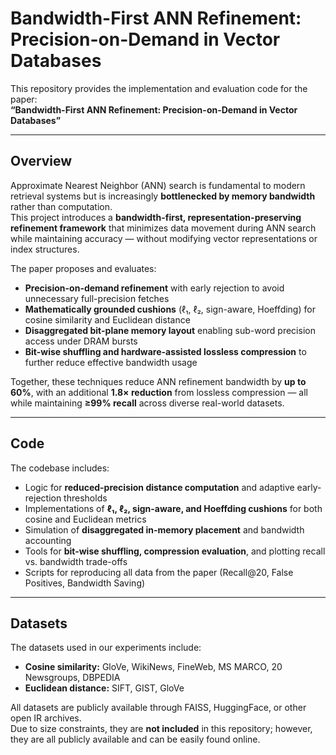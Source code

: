 # Bandwidth-First ANN Refinement: Precision-on-Demand in Vector Databases

This repository provides the implementation and evaluation code for the paper:  
**“Bandwidth-First ANN Refinement: Precision-on-Demand in Vector Databases”**

---

## Overview

Approximate Nearest Neighbor (ANN) search is fundamental to modern retrieval systems but is increasingly **bottlenecked by memory bandwidth** rather than computation.  
This project introduces a **bandwidth-first, representation-preserving refinement framework** that minimizes data movement during ANN search while maintaining accuracy — without modifying vector representations or index structures.

The paper proposes and evaluates:

- **Precision-on-demand refinement** with early rejection to avoid unnecessary full-precision fetches  
- **Mathematically grounded cushions** (ℓ₁, ℓ₂, sign-aware, Hoeffding) for cosine similarity and Euclidean distance  
- **Disaggregated bit-plane memory layout** enabling sub-word precision access under DRAM bursts  
- **Bit-wise shuffling and hardware-assisted lossless compression** to further reduce effective bandwidth usage  

Together, these techniques reduce ANN refinement bandwidth by **up to 60%**, with an additional **1.8× reduction** from lossless compression — all while maintaining **≥99% recall** across diverse real-world datasets.

---

## Code

The codebase includes:

- Logic for **reduced-precision distance computation** and adaptive early-rejection thresholds  
- Implementations of **ℓ₁, ℓ₂, sign-aware, and Hoeffding cushions** for both cosine and Euclidean metrics  
- Simulation of **disaggregated in-memory placement** and bandwidth accounting  
- Tools for **bit-wise shuffling, compression evaluation**, and plotting recall vs. bandwidth trade-offs  
- Scripts for reproducing all data from the paper (Recall@20, False Positives, Bandwidth Saving)

---

## Datasets

The datasets used in our experiments include:

- **Cosine similarity:** GloVe, WikiNews, FineWeb, MS MARCO, 20 Newsgroups, DBPEDIA  
- **Euclidean distance:** SIFT, GIST, GloVe  

All datasets are publicly available through FAISS, HuggingFace, or other open IR archives.  
Due to size constraints, they are **not included** in this repository; however, they are all publicly available and can be easily found online.
